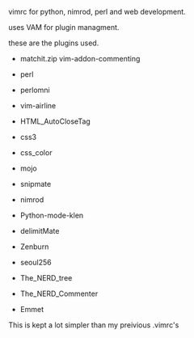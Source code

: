 vimrc for python, nimrod, perl and web development.

uses VAM for plugin managment.

these are the plugins used.

* matchit.zip vim-addon-commenting

* perl

* perlomni

* vim-airline

* HTML_AutoCloseTag

* css3

* css_color

* mojo

* snipmate

* nimrod

* Python-mode-klen

* delimitMate

* Zenburn

* seoul256

* The_NERD_tree

* The_NERD_Commenter

* Emmet

This is kept a lot simpler than my preivious .vimrc's
